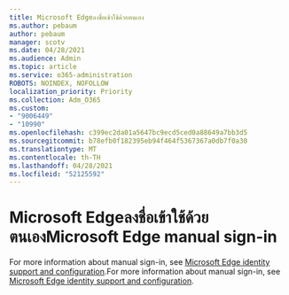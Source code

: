 ```yaml
---
title: Microsoft Edgeลงชื่อเข้าใช้ด้วยตนเอง
ms.author: pebaum
author: pebaum
manager: scotv
ms.date: 04/28/2021
ms.audience: Admin
ms.topic: article
ms.service: o365-administration
ROBOTS: NOINDEX, NOFOLLOW
localization_priority: Priority
ms.collection: Adm_O365
ms.custom:
- "9006449"
- "10990"
ms.openlocfilehash: c399ec2da01a5647bc9ecd5ced0a88649a7bb3d5
ms.sourcegitcommit: b78efb0f182395eb94f464f5367367a0db7f0a30
ms.translationtype: MT
ms.contentlocale: th-TH
ms.lasthandoff: 04/28/2021
ms.locfileid: "52125592"
---
```

# <a name="microsoft-edge-manual-sign-in"></a><span data-ttu-id="991b5-102">Microsoft Edgeลงชื่อเข้าใช้ด้วยตนเอง</span><span class="sxs-lookup"><span data-stu-id="991b5-102">Microsoft Edge manual sign-in</span></span>

<span data-ttu-id="991b5-103">For more information about manual sign-in, see [Microsoft Edge identity support and configuration](https://docs.microsoft.com/deployedge/microsoft-edge-security-identity#manual-sign-in).</span><span class="sxs-lookup"><span data-stu-id="991b5-103">For more information about manual sign-in, see [Microsoft Edge identity support and configuration](https://docs.microsoft.com/deployedge/microsoft-edge-security-identity#manual-sign-in).</span></span> 